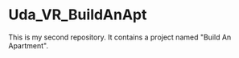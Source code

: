 # Uda_VR_BuildAnApt
This is my second repository. It contains a project named "Build An Apartment".

